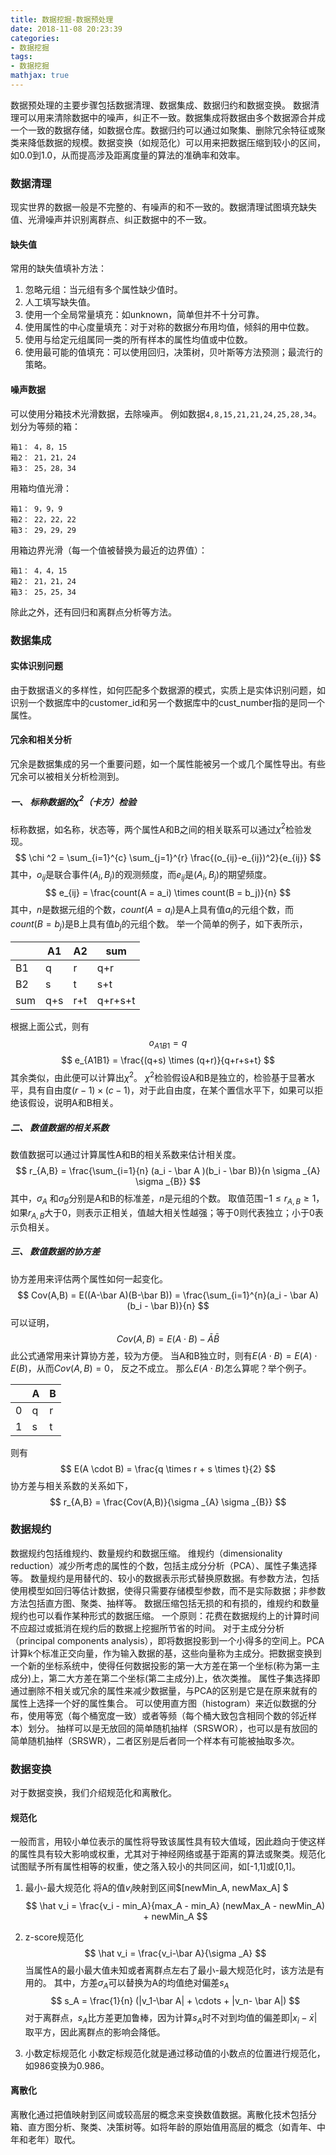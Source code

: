 ```yaml
---
title: 数据挖掘-数据预处理
date: 2018-11-08 20:23:39
categories:
- 数据挖掘
tags:
- 数据挖掘
mathjax: true
---
```


数据预处理的主要步骤包括数据清理、数据集成、数据归约和数据变换。
数据清理可以用来清除数据中的噪声，纠正不一致。数据集成将数据由多个数据源合并成一个一致的数据存储，如数据仓库。数据归约可以通过如聚集、删除冗余特征或聚类来降低数据的规模。数据变换（如规范化）可以用来把数据压缩到较小的区间，如0.0到1.0，从而提高涉及距离度量的算法的准确率和效率。

### 数据清理
现实世界的数据一般是不完整的、有噪声的和不一致的。数据清理试图填充缺失值、光滑噪声并识别离群点、纠正数据中的不一致。

#### 缺失值
常用的缺失值填补方法：
1. 忽略元组：当元组有多个属性缺少值时。
2. 人工填写缺失值。
3. 使用一个全局常量填充：如unknown，简单但并不十分可靠。
4. 使用属性的中心度量填充：对于对称的数据分布用均值，倾斜的用中位数。
5. 使用与给定元组属同一类的所有样本的属性均值或中位数。
6. 使用最可能的值填充：可以使用回归，决策树，贝叶斯等方法预测；最流行的策略。

#### 噪声数据
可以使用分箱技术光滑数据，去除噪声。
例如数据`4,8,15,21,21,24,25,28,34`。
划分为等频的箱：
```
箱1： 4，8，15
箱2： 21，21，24
箱3： 25，28，34
```
用箱均值光滑：
```
箱1： 9，9，9
箱2： 22，22，22
箱3： 29，29，29
```
用箱边界光滑（每一个值被替换为最近的边界值）：
```
箱1： 4，4，15
箱2： 21，21，24
箱3： 25，25，34
```
除此之外，还有回归和离群点分析等方法。

### 数据集成
#### 实体识别问题
由于数据语义的多样性，如何匹配多个数据源的模式，实质上是实体识别问题，如识别一个数据库中的customer_id和另一个数据库中的cust_number指的是同一个属性。
#### 冗余和相关分析
冗余是数据集成的另一个重要问题，如一个属性能被另一个或几个属性导出。有些冗余可以被相关分析检测到。
##### 一、 标称数据的$\chi ^2$（卡方）检验
标称数据，如名称，状态等，两个属性A和B之间的相关联系可以通过$\chi ^2$检验发现。
$$ \chi ^2 = \sum_{i=1}^{c} \sum_{j=1}^{r} \frac{(o_{ij}-e_{ij})^2}{e_{ij}} $$
其中，$o_{ij}$是联合事件$(A_i, B_j)$的观测频度，而$e_{ij}$是$(A_i, B_j)$的期望频度。
$$ e_{ij} = \frac{count(A = a_i) \times count(B = b_j)}{n} $$
其中，$n$是数据元组的个数，$count(A = a_i)$是A上具有值$a_i$的元组个数，而$count(B = b_j)$是B上具有值$b_j$的元组个数。
举一个简单的例子，如下表所示，

|        | A1      | A2      | sum     |
| ------ | ------  | ------  | ------  |
| B1     | q       | r       | q+r     |
| B2     | s       | t       | s+t     |
| sum    | q+s     | r+t     | q+r+s+t |
根据上面公式，则有
$$ o_{A1B1} = q $$
$$ e_{A1B1} = \frac{(q+s) \times (q+r)}{q+r+s+t} $$
其余类似，由此便可以计算出$\chi ^2$。
$\chi ^2$检验假设A和B是独立的，检验基于显著水平，具有自由度$(r-1) \times (c-1)$，对于此自由度，在某个置信水平下，如果可以拒绝该假设，说明A和B相关。

##### 二、 数值数据的相关系数
数值数据可以通过计算属性A和B的相关系数来估计相关度。
$$ r_{A,B} = \frac{\sum_{i=1}{n} (a_i - \bar A )(b_i - \bar B)}{n \sigma _{A} \sigma _{B}} $$
其中，$\sigma _{A}$ 和$\sigma _{B}$分别是A和B的标准差，$n$是元组的个数。
取值范围$-1 \leq r_{A,B} \geq 1$，如果$r_{A,B}$大于0，则表示正相关，值越大相关性越强；等于0则代表独立；小于0表示负相关。

##### 三、 数值数据的协方差
协方差用来评估两个属性如何一起变化。
$$ Cov(A,B) = E((A-\bar A)(B-\bar B)) = \frac{\sum_{i=1}^{n}(a_i - \bar A)(b_i - \bar B)}{n} $$
可以证明，
$$ Cov(A,B) = E(A \cdot B) - \bar A \bar B$$
此公式通常用来计算协方差，较为方便。
当A和B独立时，则有$E(A \cdot B) = E(A) \cdot E(B)$，从而$Cov(A,B) = 0$， 反之不成立。
那么$E(A \cdot B)$怎么算呢？举个例子。

|        | A      | B      |
| ------ | ------ | ------ | 
| 0      | q      | r      | 
| 1      | s      | t      |

则有
$$ E(A \cdot B) = \frac{q \times r + s \times t}{2} $$
协方差与相关系数的关系如下，
$$ r_{A,B} = \frac{Cov(A,B)}{\sigma _{A} \sigma _{B}} $$

### 数据规约
数据规约包括维规约、数量规约和数据压缩。
维规约（dimensionality reduction）减少所考虑的属性的个数，包括主成分分析（PCA）、属性子集选择等。
数量规约是用替代的、较小的数据表示形式替换原数据。有参数方法，包括使用模型如回归等估计数据，使得只需要存储模型参数，而不是实际数据；非参数方法包括直方图、聚类、抽样等。
数据压缩包括无损的和有损的，维规约和数量规约也可以看作某种形式的数据压缩。
一个原则：花费在数据规约上的计算时间不应超过或抵消在规约后的数据上挖掘所节省的时间。
对于主成分分析（principal components analysis），即将数据投影到一个小得多的空间上。PCA计算k个标准正交向量，作为输入数据的基，这些向量称为主成分。把数据变换到一个新的坐标系统中，使得任何数据投影的第一大方差在第一个坐标(称为第一主成分)上，第二大方差在第二个坐标(第二主成分)上，依次类推。
属性子集选择即通过删除不相关或冗余的属性来减少数据量，与PCA的区别是它是在原来就有的属性上选择一个好的属性集合。
可以使用直方图（histogram）来近似数据的分布，使用等宽（每个桶宽度一致）或者等频（每个桶大致包含相同个数的邻近样本）划分。
抽样可以是无放回的简单随机抽样（SRSWOR），也可以是有放回的简单随机抽样（SRSWR），二者区别是后者同一个样本有可能被抽取多次。

### 数据变换
对于数据变换，我们介绍规范化和离散化。
#### 规范化
一般而言，用较小单位表示的属性将导致该属性具有较大值域，因此趋向于使这样的属性具有较大影响或权重，尤其对于神经网络或基于距离的算法或聚类。规范化试图赋予所有属性相等的权重，使之落入较小的共同区间，如[-1,1]或[0,1]。
1. 最小-最大规范化
将A的值$v_i$映射到区间$[newMin_A, newMax_A] $
$$ \hat v_i = \frac{v_i - min_A}{max_A - min_A} (newMax_A - newMin_A) + newMin_A $$

2. z-score规范化
$$ \hat v_i = \frac{v_i-\bar A}{\sigma _A} $$
当属性A的最小最大值未知或者离群点左右了最小-最大规范化时，该方法是有用的。
其中，方差$\sigma _A$可以替换为A的均值绝对偏差$s_A$
$$ s_A = \frac{1}{n} (|v_1-\bar A| + \cdots + |v_n- \bar A|) $$
对于离群点，$s_A$比方差更加鲁棒，因为计算$s_A$时不对到均值的偏差即$|x_i - \bar x|$取平方，因此离群点的影响会降低。

3. 小数定标规范化
小数定标规范化就是通过移动值的小数点的位置进行规范化，如986变换为0.986。

#### 离散化
离散化通过把值映射到区间或较高层的概念来变换数值数据。离散化技术包括分箱、直方图分析、聚类、决策树等。如将年龄的原始值用高层的概念（如青年、中年和老年）取代。


